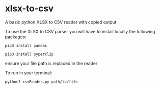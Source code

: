 # xlsx-to-csv

A basic python XLSX to CSV reader with copied output

To use the XLSX to CSV parser you will have to install locally the following packages:

`pip3 install pandas`

`pip3 install pyperclip`

ensure your file path is replaced in the reader

To run in your terminal:

`python3 csvReader.py path/to/file`
